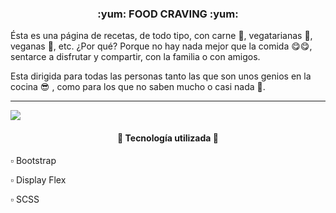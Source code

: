 <h3 align="center"> :yum: FOOD CRAVING :yum: </h3>

Ésta es una página de recetas, de todo tipo, con carne 🥩, vegatarianas 🥦, veganas 🍅, etc. ¿Por qué? Porque no hay nada mejor que la comida 😋😋, sentarce a disfrutar y compartir, con la familia o con amigos.

Esta dirigida para todas las personas tanto las que son unos genios en la cocina :sunglasses: , como para los que no saben mucho o casi nada :grimacing:.
***

<div style="align="center"><img src ="https://user-images.githubusercontent.com/114544511/200201842-d92b3d35-7563-4087-86f3-eb8cece031c6.png" /></div>

<h4 align="center"> 🔨 Tecnología utilizada 🔨 </h4>

▫️ Bootstrap

▫️ Display Flex

▫️ SCSS



